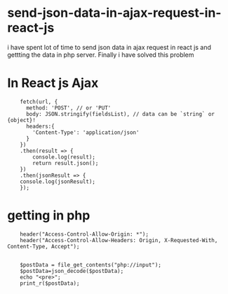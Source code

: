 # send-json-data-in-ajax-request-in-react-js

i have spent lot of time to send json data in ajax request in react js and gettting the data in php server. Finally i have solved this problem

# In React js Ajax

		fetch(url, {
		  method: 'POST', // or 'PUT'
		  body: JSON.stringify(fieldsList), // data can be `string` or {object}!
		  headers:{
		    'Content-Type': 'application/json'
		  }
		})
		.then(result => {
			console.log(result);
			return result.json();
		})
		.then(jsonResult => {
		console.log(jsonResult);
		});

# getting in php

		header("Access-Control-Allow-Origin: *");
		header("Access-Control-Allow-Headers: Origin, X-Requested-With, Content-Type, Accept");


		$postData = file_get_contents("php://input");
		$postData=json_decode($postData);
		echo "<pre>";
		print_r($postData);
